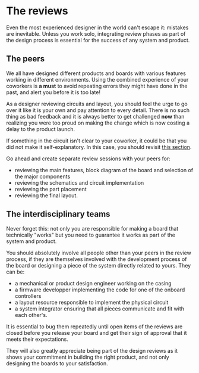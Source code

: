 # The reviews

Even the most experienced designer in the world can't escape it: mistakes are inevitable. Unless you work solo, integrating review phases as part of the design process is essential for the success of any system and product.

## The peers

We all have designed different products and boards with various features working in different environments. Using the combined experience of your coworkers is **a must** to avoid repeating errors they might have done in the past, and alert you before it is too late!

As a designer reviewing circuits and layout, you should feel the urge to go over it like it is your own and pay attention to every detail. There is no such thing as bad feedback and it is always better to get challenged **now** than realizing you were too proud on making the change which is now costing a delay to the product launch.

If something in the circuit isn't clear to your coworker, it could be that you did not make it self-explanatory. In this case, you should revisit [this section](../s_circuit/).

Go ahead and create separate review sessions with your peers for:

- reviewing the main features, block diagram of the board and selection of the major components
- reviewing the schematics and circuit implementation
- reviewing the part placement
- reviewing the final layout.

## The interdisciplinary teams

Never forget this: not only you are responsible for making a board that technically "works" but you need to guarantee it works as part of the system and product.

You should absolutely involve all people other than your peers in the review process, if they are themselves involved with the development process of the board or designing a piece of the system directly related to yours. They can be:

- a mechanical or product design engineer working on the casing
- a firmware developper implementing the code for one of the onboard controllers
- a layout resource responsible to implement the physical circuit
- a system integrator ensuring that all pieces communicate and fit with each other's.

It is essential to bug them repeatedly until open items of the reviews are closed before you release your board and get their sign of approval that it meets their expectations.

They will also greatly appreciate being part of the design reviews as it shows your commitment in building the right product, and not only designing the boards to your satisfaction.